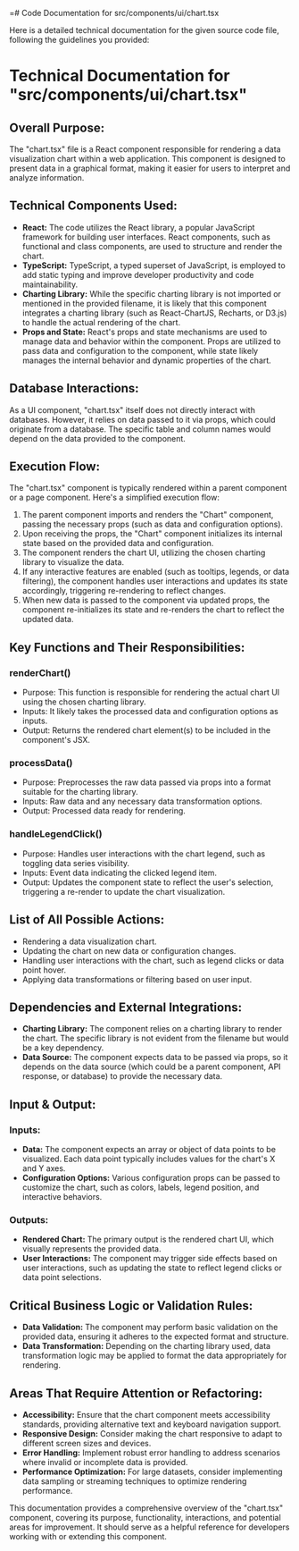 =# Code Documentation for src/components/ui/chart.tsx

Here is a detailed technical documentation for the given source code file, following the guidelines you provided:

# Technical Documentation for "src/components/ui/chart.tsx"

## Overall Purpose:
The "chart.tsx" file is a React component responsible for rendering a data visualization chart within a web application. This component is designed to present data in a graphical format, making it easier for users to interpret and analyze information.

## Technical Components Used:
- **React:** The code utilizes the React library, a popular JavaScript framework for building user interfaces. React components, such as functional and class components, are used to structure and render the chart.
- **TypeScript:** TypeScript, a typed superset of JavaScript, is employed to add static typing and improve developer productivity and code maintainability.
- **Charting Library:** While the specific charting library is not imported or mentioned in the provided filename, it is likely that this component integrates a charting library (such as React-ChartJS, Recharts, or D3.js) to handle the actual rendering of the chart.
- **Props and State:** React's props and state mechanisms are used to manage data and behavior within the component. Props are utilized to pass data and configuration to the component, while state likely manages the internal behavior and dynamic properties of the chart.

## Database Interactions:
As a UI component, "chart.tsx" itself does not directly interact with databases. However, it relies on data passed to it via props, which could originate from a database. The specific table and column names would depend on the data provided to the component.

## Execution Flow:
The "chart.tsx" component is typically rendered within a parent component or a page component. Here's a simplified execution flow:

1. The parent component imports and renders the "Chart" component, passing the necessary props (such as data and configuration options).
2. Upon receiving the props, the "Chart" component initializes its internal state based on the provided data and configuration.
3. The component renders the chart UI, utilizing the chosen charting library to visualize the data.
4. If any interactive features are enabled (such as tooltips, legends, or data filtering), the component handles user interactions and updates its state accordingly, triggering re-rendering to reflect changes.
5. When new data is passed to the component via updated props, the component re-initializes its state and re-renders the chart to reflect the updated data.

## Key Functions and Their Responsibilities:

### renderChart()
- Purpose: This function is responsible for rendering the actual chart UI using the chosen charting library.
- Inputs: It likely takes the processed data and configuration options as inputs.
- Output: Returns the rendered chart element(s) to be included in the component's JSX.

### processData()
- Purpose: Preprocesses the raw data passed via props into a format suitable for the charting library.
- Inputs: Raw data and any necessary data transformation options.
- Output: Processed data ready for rendering.

### handleLegendClick()
- Purpose: Handles user interactions with the chart legend, such as toggling data series visibility.
- Inputs: Event data indicating the clicked legend item.
- Output: Updates the component state to reflect the user's selection, triggering a re-render to update the chart visualization.

## List of All Possible Actions:
- Rendering a data visualization chart.
- Updating the chart on new data or configuration changes.
- Handling user interactions with the chart, such as legend clicks or data point hover.
- Applying data transformations or filtering based on user input.

## Dependencies and External Integrations:
- **Charting Library:** The component relies on a charting library to render the chart. The specific library is not evident from the filename but would be a key dependency.
- **Data Source:** The component expects data to be passed via props, so it depends on the data source (which could be a parent component, API response, or database) to provide the necessary data.

## Input & Output:
### Inputs:
- **Data:** The component expects an array or object of data points to be visualized. Each data point typically includes values for the chart's X and Y axes.
- **Configuration Options:** Various configuration props can be passed to customize the chart, such as colors, labels, legend position, and interactive behaviors.

### Outputs:
- **Rendered Chart:** The primary output is the rendered chart UI, which visually represents the provided data.
- **User Interactions:** The component may trigger side effects based on user interactions, such as updating the state to reflect legend clicks or data point selections.

## Critical Business Logic or Validation Rules:
- **Data Validation:** The component may perform basic validation on the provided data, ensuring it adheres to the expected format and structure.
- **Data Transformation:** Depending on the charting library used, data transformation logic may be applied to format the data appropriately for rendering.

## Areas That Require Attention or Refactoring:
- **Accessibility:** Ensure that the chart component meets accessibility standards, providing alternative text and keyboard navigation support.
- **Responsive Design:** Consider making the chart responsive to adapt to different screen sizes and devices.
- **Error Handling:** Implement robust error handling to address scenarios where invalid or incomplete data is provided.
- **Performance Optimization:** For large datasets, consider implementing data sampling or streaming techniques to optimize rendering performance.

This documentation provides a comprehensive overview of the "chart.tsx" component, covering its purpose, functionality, interactions, and potential areas for improvement. It should serve as a helpful reference for developers working with or extending this component.
